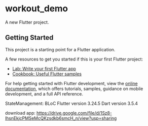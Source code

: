 # workout_demo

A new Flutter project.

## Getting Started

This project is a starting point for a Flutter application.

A few resources to get you started if this is your first Flutter project:

- [Lab: Write your first Flutter app](https://docs.flutter.dev/get-started/codelab)
- [Cookbook: Useful Flutter samples](https://docs.flutter.dev/cookbook)

For help getting started with Flutter development, view the
[online documentation](https://docs.flutter.dev/), which offers tutorials,
samples, guidance on mobile development, and a full API reference.

StateManagement: BLoC
Flutter version 3.24.5
Dart version 3.5.4


download app: https://drive.google.com/file/d/1Sz8-lhsnEkjcPMSeMcQKzsdkb6smcH_n/view?usp=sharing